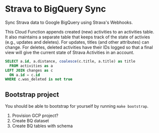 # Strava to BigQuery Sync

Sync Strava data to Google BigQuery using Strava's Webhooks.

This Cloud Function appends created (new) activities to an activities table. It also
maintains a separate table that keeps track of the state of activies (e.g., updates
and deletes). For updates, titles (and other attributes) can change. For deletes,
deleted activities have their IDs logged so that a final view will give the current
state of Strava Activities in an account.


```sql
SELECT a.id, a.distance, coalesce(c.title, a.title) as title
  FROM activities as a
LEFT JOIN changes as c
  ON a.id = c.id
WHERE c.was_deleted is not true
```


## Bootstrap project

You should be able to bootstrap for yourself by running `make bootstrap`.


1. Provision GCP project?
2. Create BQ dataset
3. Create BQ tables with schema


